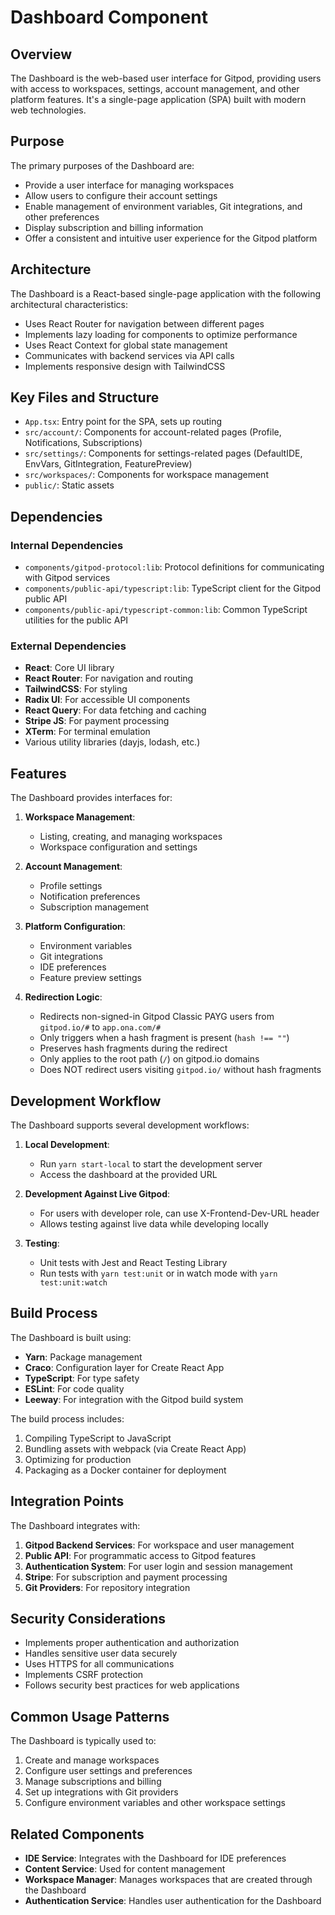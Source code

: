 # Dashboard Component

## Overview

The Dashboard is the web-based user interface for Gitpod, providing users with access to workspaces, settings, account management, and other platform features. It's a single-page application (SPA) built with modern web technologies.

## Purpose

The primary purposes of the Dashboard are:
- Provide a user interface for managing workspaces
- Allow users to configure their account settings
- Enable management of environment variables, Git integrations, and other preferences
- Display subscription and billing information
- Offer a consistent and intuitive user experience for the Gitpod platform

## Architecture

The Dashboard is a React-based single-page application with the following architectural characteristics:
- Uses React Router for navigation between different pages
- Implements lazy loading for components to optimize performance
- Uses React Context for global state management
- Communicates with backend services via API calls
- Implements responsive design with TailwindCSS

## Key Files and Structure

- `App.tsx`: Entry point for the SPA, sets up routing
- `src/account/`: Components for account-related pages (Profile, Notifications, Subscriptions)
- `src/settings/`: Components for settings-related pages (DefaultIDE, EnvVars, GitIntegration, FeaturePreview)
- `src/workspaces/`: Components for workspace management
- `public/`: Static assets

## Dependencies

### Internal Dependencies
- `components/gitpod-protocol:lib`: Protocol definitions for communicating with Gitpod services
- `components/public-api/typescript:lib`: TypeScript client for the Gitpod public API
- `components/public-api/typescript-common:lib`: Common TypeScript utilities for the public API

### External Dependencies
- **React**: Core UI library
- **React Router**: For navigation and routing
- **TailwindCSS**: For styling
- **Radix UI**: For accessible UI components
- **React Query**: For data fetching and caching
- **Stripe JS**: For payment processing
- **XTerm**: For terminal emulation
- Various utility libraries (dayjs, lodash, etc.)

## Features

The Dashboard provides interfaces for:
1. **Workspace Management**:
   - Listing, creating, and managing workspaces
   - Workspace configuration and settings

2. **Account Management**:
   - Profile settings
   - Notification preferences
   - Subscription management

3. **Platform Configuration**:
   - Environment variables
   - Git integrations
   - IDE preferences
   - Feature preview settings

4. **Redirection Logic**:
   - Redirects non-signed-in Gitpod Classic PAYG users from `gitpod.io/#` to `app.ona.com/#`
   - Only triggers when a hash fragment is present (`hash !== ""`)
   - Preserves hash fragments during the redirect
   - Only applies to the root path (`/`) on gitpod.io domains
   - Does NOT redirect users visiting `gitpod.io/` without hash fragments

## Development Workflow

The Dashboard supports several development workflows:

1. **Local Development**:
   - Run `yarn start-local` to start the development server
   - Access the dashboard at the provided URL

2. **Development Against Live Gitpod**:
   - For users with developer role, can use X-Frontend-Dev-URL header
   - Allows testing against live data while developing locally

3. **Testing**:
   - Unit tests with Jest and React Testing Library
   - Run tests with `yarn test:unit` or in watch mode with `yarn test:unit:watch`

## Build Process

The Dashboard is built using:
- **Yarn**: Package management
- **Craco**: Configuration layer for Create React App
- **TypeScript**: For type safety
- **ESLint**: For code quality
- **Leeway**: For integration with the Gitpod build system

The build process includes:
1. Compiling TypeScript to JavaScript
2. Bundling assets with webpack (via Create React App)
3. Optimizing for production
4. Packaging as a Docker container for deployment

## Integration Points

The Dashboard integrates with:
1. **Gitpod Backend Services**: For workspace and user management
2. **Public API**: For programmatic access to Gitpod features
3. **Authentication System**: For user login and session management
4. **Stripe**: For subscription and payment processing
5. **Git Providers**: For repository integration

## Security Considerations

- Implements proper authentication and authorization
- Handles sensitive user data securely
- Uses HTTPS for all communications
- Implements CSRF protection
- Follows security best practices for web applications

## Common Usage Patterns

The Dashboard is typically used to:
1. Create and manage workspaces
2. Configure user settings and preferences
3. Manage subscriptions and billing
4. Set up integrations with Git providers
5. Configure environment variables and other workspace settings

## Related Components

- **IDE Service**: Integrates with the Dashboard for IDE preferences
- **Content Service**: Used for content management
- **Workspace Manager**: Manages workspaces that are created through the Dashboard
- **Authentication Service**: Handles user authentication for the Dashboard
